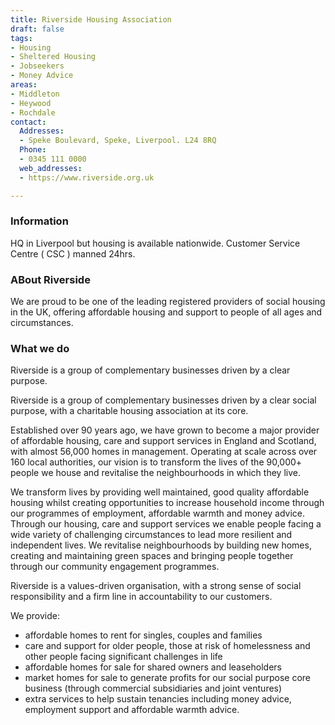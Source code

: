 ```yaml
---
title: Riverside Housing Association
draft: false
tags:
- Housing
- Sheltered Housing
- Jobseekers
- Money Advice
areas:
- Middleton
- Heywood
- Rochdale
contact:
  Addresses:
  - Speke Boulevard, Speke, Liverpool. L24 8RQ
  Phone:
  - 0345 111 0000
  web_addresses:
  - https://www.riverside.org.uk

---
```


### Information
HQ in Liverpool but housing is available nationwide.
Customer Service Centre ( CSC ) manned 24hrs.

### ABout Riverside
We are proud to be one of the leading registered providers of social housing in the UK, offering affordable housing and support to people of all ages and circumstances.

### What we do
Riverside is a group of complementary businesses driven by a clear purpose.

Riverside is a group of complementary businesses driven by a clear social purpose, with a charitable housing association at its core.

Established over 90 years ago, we have grown to become a major provider of affordable housing, care and support services in England and Scotland, with almost 56,000 homes in management. Operating at scale across over 160 local authorities, our vision is to transform the lives of the 90,000+ people we house and revitalise the neighbourhoods in which they live.

We transform lives by providing well maintained, good quality affordable housing whilst creating opportunities to increase household income through our programmes of employment, affordable warmth and money advice. Through our housing, care and support services we enable people facing a wide variety of challenging circumstances to lead more resilient and independent lives. We revitalise neighbourhoods by building new homes, creating and maintaining green spaces and bringing people together through our community engagement programmes.

Riverside is a values-driven organisation, with a strong sense of social responsibility and a firm line in accountability to our customers.

We provide:

* affordable homes to rent for singles, couples and families
* care and support for older people, those at risk of homelessness and other people facing significant challenges in life
* affordable homes for sale for shared owners and leaseholders
* market homes for sale to generate profits for our social purpose core business (through commercial subsidiaries and joint ventures)
* extra services to help sustain tenancies including money advice, employment support and affordable warmth advice.